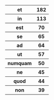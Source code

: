 
<table>
<tr>
<th>et</th>
<th>
182
</th>

</tr>
<tr>
<th>in</th>
<th>
113
</th>

</tr>
<tr>
<th>est</th>
<th>
70
</th>

</tr>
<tr>
<th>se</th>
<th>
65
</th>

</tr>
<tr>
<th>ad</th>
<th>
64
</th>

</tr>
<tr>
<th>ut</th>
<th>
57
</th>

</tr>
<tr>
<th>numquam</th>
<th>
50
</th>

</tr>
<tr>
<th>ne</th>
<th>
45
</th>

</tr>
<tr>
<th>quod</th>
<th>
44
</th>

</tr>
<tr>
<th>non</th>
<th>
39
</th>

</tr>

</table>